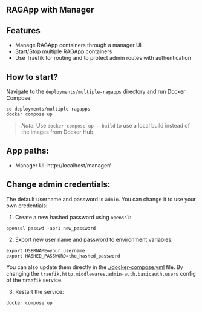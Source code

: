 ## RAGApp with Manager

## Features

- Manage RAGApp containers through a manager UI
- Start/Stop multiple RAGApp containers
- Use Traefik for routing and to protect admin routes with authentication

## How to start?

Navigate to the `deployments/multiple-ragapps` directory and run Docker Compose:

```shell
cd deployments/multiple-ragapps
docker compose up
```

> _Note_: Use `docker compose up --build` to use a local build instead of the images from Docker Hub.

## App paths:

- Manager UI: http://localhost/manager/

## Change admin credentials:

The default username and password is `admin`. You can change it to use your own credentials:

1. Create a new hashed password using `openssl`:

```shell
openssl passwd -apr1 new_password
```

2. Export new user name and password to environment variables:

```shell
export USERNAME=your_username
export HASHED_PASSWORD=the_hashed_password
```

You can also update them directly in the [./docker-compose.yml](docker-compose.yml) file. By changing the `traefik.http.middlewares.admin-auth.basicauth.users` config of the `traefik` service.

3. Restart the service:

```
docker compose up
```
